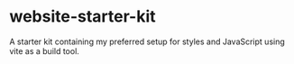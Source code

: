 # website-starter-kit
A starter kit containing my preferred setup for styles and JavaScript using vite as a build tool.
